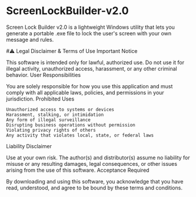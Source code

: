 # ScreenLockBuilder-v2.0
Screen Lock Builder v2.0 is a lightweight Windows utility that lets you generate a portable .exe file to lock the user's screen with your own message and rules. 



#⚠️ Legal Disclaimer & Terms of Use
Important Notice

This software is intended only for lawful, authorized use. Do not use it for illegal activity, unauthorized access, harassment, or any other criminal behavior.
User Responsibilities

You are solely responsible for how you use this application and must comply with all applicable laws, policies, and permissions in your jurisdiction.
Prohibited Uses

    Unauthorized access to systems or devices
    Harassment, stalking, or intimidation
    Any form of illegal surveillance
    Disrupting business operations without permission
    Violating privacy rights of others
    Any activity that violates local, state, or federal laws

Liability Disclaimer

Use at your own risk. The author(s) and distributor(s) assume no liability for misuse or any resulting damages, legal consequences, or other issues arising from the use of this software.
Acceptance Required

By downloading and using this software, you acknowledge that you have read, understood, and agree to be bound by these terms and conditions.


